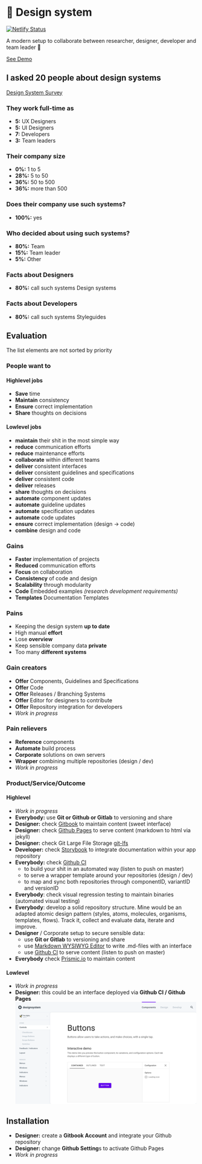 # :rocket: Design system

[![Netlify Status](https://api.netlify.com/api/v1/badges/adbbaba3-aa7b-45bc-a003-ee5dc4de11e8/deploy-status)](https://app.netlify.com/sites/alexfriedl-designsystem/deploys)

A modern setup to collaborate between researcher, designer, developer and team leader :tada:

[See Demo](https://alexfriedl-designsystem.netlify.com/)

## I asked 20 people about design systems

[Design System Survey](http://bit.ly/2BAJBeH)

### They work full-time as

* **5:** UX Designers
* **5:** UI Designers
* **7:** Developers
* **3:** Team leaders

### Their company size

* **0%:** 1 to 5
* **28%:** 5 to 50
* **36%:** 50 to 500
* **36%:** more than 500

### Does their company use such systems?

* **100%:** yes

### Who decided about using such systems?

* **80%:** Team
* **15%:** Team leader
* **5%:** Other

### Facts about Designers

* **80%:** call such systems Design systems

### Facts about Developers

* **80%:** call such systems Styleguides

## Evaluation 

The list elements are not sorted by priority


### People want to

#### Highlevel jobs

* **Save** time
* **Maintain** consistency
* **Ensure** correct implementation
* **Share** thoughts on decisions

#### Lowlevel jobs

* **maintain** their shit in the most simple way
* **reduce** communication efforts
* **reduce** maintenance efforts
* **collaborate** within different teams
* **deliver** consistent interfaces
* **deliver** consistent guidelines and specifications
* **deliver** consistent code
* **deliver** releases
* **share** thoughts on decisions
* **automate** component updates
* **automate** guideline updates
* **automate** specification updates
* **automate** code updates
* **ensure** correct implementation (design -> code)
* **combine** design and code

### Gains

* **Faster** implementation of projects 
* **Reduced** communication efforts
* **Focus** on collaboration
* **Consistency** of code and design
* **Scalability** through modularity
* **Code** Embedded examples *(research development requirements)*
* **Templates** Documentation Templates

### Pains

* Keeping the design system **up to date**
* High manual **effort**
* Lose **overview**
* Keep sensible company data **private**
* Too many **different systems**

### Gain creators
* **Offer** Components, Guidelines and Specifications
* **Offer** Code
* **Offer** Releases / Branching Systems
* **Offer** Editor for designers to contribute
* **Offer** Repository integration for developers
* *Work in progress*

### Pain relievers
* **Reference** components
* **Automate** build process
* **Corporate** solutions on own servers
* **Wrapper** combining multiple repositories (design / dev)
* *Work in progress*

### Product/Service/Outcome

#### Highlevel

* *Work in progress*
* **Everybody:** use **Git or Github or Gitlab** to versioning and share
* **Designer:** check [Gitbook](https://www.gitbook.com/) to maintain content (sweet interface)
* **Designer:** check [Github Pages](https://pages.github.com/) to serve content (markdown to html via jekyll)
* **Designer:** check Git Large File Storage [git-lfs](https://git-lfs.github.com/)
* **Developer:** check [Storybook](https://storybook.js.org/) to integrate documentation within your app repository
* **Everybody:** check [Github CI](https://github.com/marketplace/category/continuous-integration) 
  * to build your shit in an automated way (listen to push on master)
  * to serve a wrapper template around your repositories (design / dev)
  * to map and sync both repositories through componentID, variantID and versionID
* **Everybody**: check visual regression testing to maintain binaries (automated visual testing)
* **Everybody**: develop a solid repository structure. Mine would be an adapted atomic design pattern (styles, atoms, molecules, organisms, templates, flows). Track it, collect and evaluate data, iterate and improve.
* **Designer** / Corporate setup to secure sensible data: 
  * use **Git or Gitlab** to versioning and share
  * use [Markdown WYSIWYG Editor](https://github.com/nhn/tui.editor) to write .md-files with an interface
  * use [Github CI](https://github.com/marketplace/category/continuous-integration) to serve content (listen to push on master)
* **Everybody** check [Prismic.io](https://prismic.io/) to maintain content

#### Lowlevel

* *Work in progress*
* **Designer:** this could be an interface deployed via **Github CI / Github Pages** ![lowlevel-designsystem](designsystem.png)

## Installation

* **Designer:** create a **Gitbook Account** and integrate your Github repository
* **Designer:** change **Github Setting**s to activate Github Pages
* *Work in progress*
